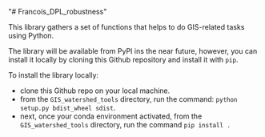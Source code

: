 "# Francois_DPL_robustness" 


This library gathers a set of functions that helps to do GIS-related tasks using Python.

The library will be available from PyPI ins the near future, however, you can install it locally by cloning this Github repository and install it with `pip`.

To install the library locally:
  - clone this Github repo on your local machine.
  - from the `GIS_watershed_tools` directory, run the command: `python setup.py bdist_wheel sdist`.
  - next, once your conda environment activated, from the `GIS_watershed_tools` directory, run the command `pip install .`